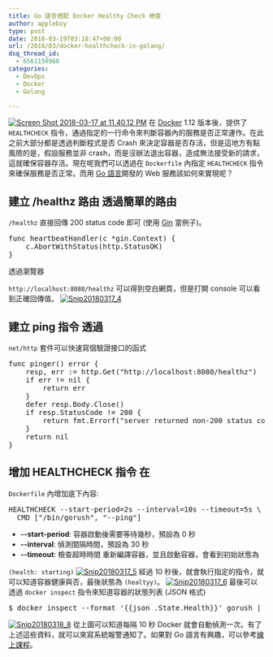 ```yaml
---
title: Go 語言搭配 Docker Healthy Check 檢查
author: appleboy
type: post
date: 2018-03-19T03:18:47+00:00
url: /2018/03/docker-healthcheck-in-golang/
dsq_thread_id:
  - 6561150968
categories:
  - DevOps
  - Docker
  - Golang

---
```

[<img src="https://i2.wp.com/farm1.staticflickr.com/805/39050902230_b1d91bc120_z.jpg?w=840&#038;ssl=1" alt="Screen Shot 2018-03-17 at 11.40.12 PM" data-recalc-dims="1" />][1] 在 [Docker][2] 1.12 版本後，提供了 `HEALTHCHECK` 指令，通過指定的一行命令來判斷容器內的服務是否正常運作。在此之前大部分都是透過判斷程式是否 Crash 來決定容器是否存活，但是這地方有點風險的是，假設服務並非 crash，而是沒辦法退出容器，造成無法接受新的請求，這就確保容器存活。現在呢我們可以透過在 `Dockerfile` 內指定 `HEALTHCHECK` 指令來確保服務是否正常。而用 [Go 語言][3]開發的 Web 服務該如何來實現呢？ <!--more-->

## 建立 /healthz 路由 透過簡單的路由 

`/healthz` 直接回傳 200 status code 即可 (使用 [Gin][4] 當例子)。 

<pre class="brush: go; title: ; notranslate" title="">func heartbeatHandler(c *gin.Context) {
    c.AbortWithStatus(http.StatusOK)
}
</pre> 透過瀏覽器 

`http://localhost:8080/healthz` 可以得到空白網頁，但是打開 console 可以看到正確回傳值。 [<img src="https://i1.wp.com/farm5.staticflickr.com/4774/26990632808_d800bc3800_z.jpg?w=840&#038;ssl=1" alt="Snip20180317_4" data-recalc-dims="1" />][5] 

## 建立 ping 指令 透過 

`net/http` 套件可以快速寫個驗證接口的函式 

<pre class="brush: go; title: ; notranslate" title="">func pinger() error {
    resp, err := http.Get("http://localhost:8080/healthz")
    if err != nil {
        return err
    }
    defer resp.Body.Close()
    if resp.StatusCode != 200 {
        return fmt.Errorf("server returned non-200 status code")
    }
    return nil
}
</pre>

## 增加 HEALTHCHECK 指令 在 

`Dockerfile` 內增加底下內容: 

<pre class="brush: plain; title: ; notranslate" title="">HEALTHCHECK --start-period=2s --interval=10s --timeout=5s \
  CMD ["/bin/gorush", "--ping"]
</pre>

  * **--start-period**: 容器啟動後需要等待幾秒，預設為 0 秒
  * **--interval**: 偵測間隔時間，預設為 30 秒
  * **--timeout**: 檢查超時時間 重新編譯容器，並且啟動容器，會看到初始狀態為 

`(health: starting)` [<img src="https://i2.wp.com/farm1.staticflickr.com/788/40861013721_d7327500f9_z.jpg?w=840&#038;ssl=1" alt="Snip20180317_5" data-recalc-dims="1" />][6] 經過 10 秒後，就會執行指定的指令，就可以知道容器健康與否，最後狀態為 `(healtyy)`。 [<img src="https://i1.wp.com/farm1.staticflickr.com/783/39051186800_ee9a838403_z.jpg?w=840&#038;ssl=1" alt="Snip20180317_6" data-recalc-dims="1" />][7] 最後可以透過 `docker inspect` 指令來知道容器的狀態列表 (JSON 格式) 

<pre class="brush: plain; title: ; notranslate" title="">$ docker inspect --format '{{json .State.Health}}' gorush | jq
</pre>

[<img src="https://i1.wp.com/farm5.staticflickr.com/4781/40861130401_08ca9e2cce_z.jpg?w=840&#038;ssl=1" alt="Snip20180318_8" data-recalc-dims="1" />][8] 從上圖可以知道每隔 10 秒 Docker 就會自動偵測一次。有了上述這些資料，就可以來寫系統報警通知了。如果對 Go 語言有興趣，可以參考[線上課程][9]。

 [1]: https://www.flickr.com/photos/appleboy/39050902230/in/dateposted-public/ "Screen Shot 2018-03-17 at 11.40.12 PM"
 [2]: https://www.docker.com
 [3]: https://golang.org
 [4]: https://github.com/gin-gonic/gin
 [5]: https://www.flickr.com/photos/appleboy/26990632808/in/dateposted-public/ "Snip20180317_4"
 [6]: https://www.flickr.com/photos/appleboy/40861013721/in/dateposted-public/ "Snip20180317_5"
 [7]: https://www.flickr.com/photos/appleboy/39051186800/in/dateposted-public/ "Snip20180317_6"
 [8]: https://www.flickr.com/photos/appleboy/40861130401/in/dateposted-public/ "Snip20180318_8"
 [9]: http://bit.ly/intro-golang